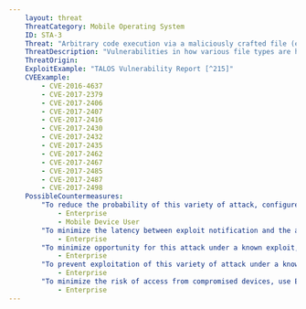 ```yaml
---
    layout: threat
    ThreatCategory: Mobile Operating System
    ID: STA-3
    Threat: "Arbitrary code execution via a maliciously crafted file (e.g. graphic, audio, font, x509 certificate)"
    ThreatDescription: "Vulnerabilities in how various file types are handled by any software running on a mobile device (e.g. mobile apps, mobile OS, native or 3rd party software libraries, device drivers, mobile OS kernel) may allow an attacker to craft a malicous file that when processed, results in code execution in the context of the vulnerable component."
    ThreatOrigin:
    ExploitExample: "TALOS Vulnerability Report [^215]"
    CVEExample: 
        - CVE-2016-4637
        - CVE-2017-2379
        - CVE-2017-2406
        - CVE-2017-2407
        - CVE-2017-2416
        - CVE-2017-2430
        - CVE-2017-2432
        - CVE-2017-2435
        - CVE-2017-2462
        - CVE-2017-2467
        - CVE-2017-2485
        - CVE-2017-2487
        - CVE-2017-2498
    PossibleCountermeasures:
        "To reduce the probability of this variety of attack, configure devices to automatically install or, at a minimum, notify users of the availability of security updates for the mobile OS, drivers, and installed apps.":
            - Enterprise
            - Mobile Device User
        "To minimize the latency between exploit notification and the availability of security fixes, choose devices that have a reputation for providing security patches in a timely fashion.":
            - Enterprise
        "To minimize opportunity for this attack under a known exploit, use email filtering technologies to block attachments from untrusted domains to contain suspect file types.":
            - Enterprise
        "To prevent exploitation of this variety of attack under a known exploit, educate users to be suspicious of the file types in question, and when possible, avoid opening them on vulnerable devices.":
            - Enterprise
        "To minimize the risk of access from compromised devices, use EMM/MDM solutions in combination with devices that successfully enforce policies to block access to enterprise resources for vulnerable devices.":
            - Enterprise
---
```

